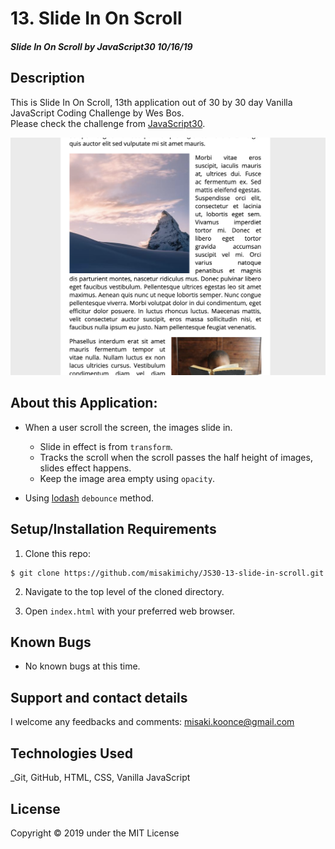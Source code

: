 # 13. Slide In On Scroll


#### _Slide In On Scroll by JavaScript30 10/16/19_

## Description
This is Slide In On Scroll, 13th application out of 30 by 30 day Vanilla JavaScript Coding Challenge by Wes Bos.<br>
Please check the challenge from [JavaScript30](http://wesbos.com/javascript30/).

![Screenshot of the app](img/screenshot.png)


## About this Application:
- When a user scroll the screen, the images slide in.
    - Slide in effect is from `transform`.
    - Tracks the scroll when the scroll passes the half height of images, slides effect happens.
    - Keep the image area empty using `opacity`.

- Using [lodash](https://lodash.com/docs/) `debounce` method.

## Setup/Installation Requirements

1. Clone this repo:
```
$ git clone https://github.com/misakimichy/JS30-13-slide-in-scroll.git
```

2. Navigate to the top level of the cloned directory.

3. Open `index.html` with your preferred web browser.

## Known Bugs
* No known bugs at this time.

## Support and contact details
 I welcome any feedbacks and comments: misaki.koonce@gmail.com

## Technologies Used
_Git, GitHub, HTML, CSS, Vanilla JavaScript

## License
Copyright © 2019 under the MIT License